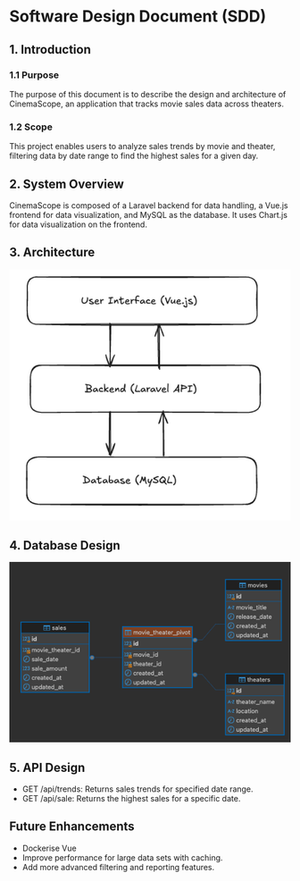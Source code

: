 # Software Design Document (SDD)


## 1. Introduction

### 1.1 Purpose

The purpose of this document is to describe the design and architecture of CinemaScope, an application that tracks movie sales data across theaters. 

### 1.2 Scope

This project enables users to analyze sales trends by movie and theater, filtering data by date range to find the highest sales for a given day. 

## 2. System Overview

CinemaScope is composed of a Laravel backend for data handling, a Vue.js frontend for data visualization, and MySQL as the database. It uses Chart.js for data visualization on the frontend.

## 3. Architecture

![architecture.png](architecture.png)

## 4. Database Design

![database.png](database.png)

## 5. API Design
- GET /api/trends: Returns sales trends for specified date range.
- GET /api/sale: Returns the highest sales for a specific date.

## Future Enhancements
- Dockerise Vue
- Improve performance for large data sets with caching.
- Add more advanced filtering and reporting features.
